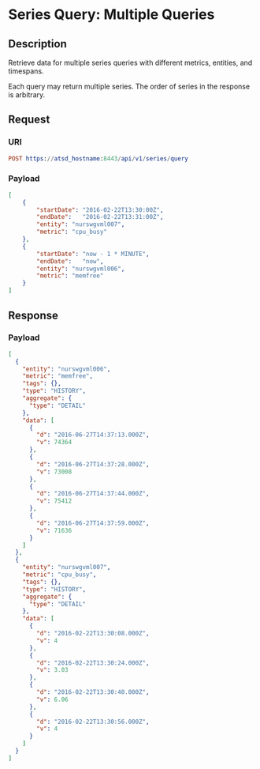 # Series Query: Multiple Queries

## Description

Retrieve data for multiple series queries with different metrics, entities, and timespans.

Each query may return multiple series. The order of series in the response is arbitrary.

## Request

### URI

```elm
POST https://atsd_hostname:8443/api/v1/series/query
```

### Payload

```json
[
    {
        "startDate": "2016-02-22T13:30:00Z",
        "endDate":   "2016-02-22T13:31:00Z",
        "entity": "nurswgvml007",
        "metric": "cpu_busy"
    },
    {
        "startDate": "now - 1 * MINUTE",
        "endDate":   "now",
        "entity": "nurswgvml006",
        "metric": "memfree"
    }
]
```

## Response

### Payload

```json
[
  {
    "entity": "nurswgvml006",
    "metric": "memfree",
    "tags": {},
    "type": "HISTORY",
    "aggregate": {
      "type": "DETAIL"
    },
    "data": [
      {
        "d": "2016-06-27T14:37:13.000Z",
        "v": 74364
      },
      {
        "d": "2016-06-27T14:37:28.000Z",
        "v": 73008
      },
      {
        "d": "2016-06-27T14:37:44.000Z",
        "v": 75412
      },
      {
        "d": "2016-06-27T14:37:59.000Z",
        "v": 71636
      }
    ]
  },
  {
    "entity": "nurswgvml007",
    "metric": "cpu_busy",
    "tags": {},
    "type": "HISTORY",
    "aggregate": {
      "type": "DETAIL"
    },
    "data": [
      {
        "d": "2016-02-22T13:30:08.000Z",
        "v": 4
      },
      {
        "d": "2016-02-22T13:30:24.000Z",
        "v": 3.03
      },
      {
        "d": "2016-02-22T13:30:40.000Z",
        "v": 6.06
      },
      {
        "d": "2016-02-22T13:30:56.000Z",
        "v": 4
      }
    ]
  }
]
```
